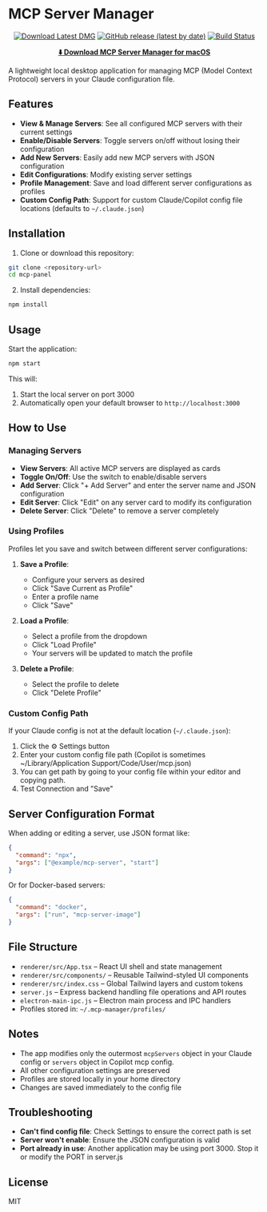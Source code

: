 # MCP Server Manager

<div align="center">

[![Download Latest DMG](https://img.shields.io/badge/Download-Latest%20DMG-blue?style=for-the-badge&logo=apple)](https://github.com/anand-92/mcp-panel/releases/download/v1.2/MCP-Server-Manager.dmg)
[![GitHub release (latest by date)](https://img.shields.io/github/v/release/nikhilanand/mcp-panel?style=for-the-badge)](https://github.com/anand-92/mcp-panel/releases/download/v1.2)
[![Build Status](https://img.shields.io/github/actions/workflow/status/nikhilanand/mcp-panel/build-dmg.yml?branch=main&style=for-the-badge)](https://github.com/nikhilanand/mcp-panel/actions)

**[⬇️ Download MCP Server Manager for macOS](https://github.com/anand-92/mcp-panel/releases/download/v1.2/MCP-Server-Manager.dmg)**

</div>

A lightweight local desktop application for managing MCP (Model Context Protocol) servers in your Claude configuration file.

## Features

- **View & Manage Servers**: See all configured MCP servers with their current settings
- **Enable/Disable Servers**: Toggle servers on/off without losing their configuration
- **Add New Servers**: Easily add new MCP servers with JSON configuration
- **Edit Configurations**: Modify existing server settings
- **Profile Management**: Save and load different server configurations as profiles
- **Custom Config Path**: Support for custom Claude/Copilot config file locations (defaults to `~/.claude.json`)

## Installation

1. Clone or download this repository:
```bash
git clone <repository-url>
cd mcp-panel
```

2. Install dependencies:
```bash
npm install
```

## Usage

Start the application:
```bash
npm start
```

This will:
1. Start the local server on port 3000
2. Automatically open your default browser to `http://localhost:3000`

## How to Use

### Managing Servers

- **View Servers**: All active MCP servers are displayed as cards
- **Toggle On/Off**: Use the switch to enable/disable servers
- **Add Server**: Click "+ Add Server" and enter the server name and JSON configuration
- **Edit Server**: Click "Edit" on any server card to modify its configuration
- **Delete Server**: Click "Delete" to remove a server completely

### Using Profiles

Profiles let you save and switch between different server configurations:

1. **Save a Profile**:
   - Configure your servers as desired
   - Click "Save Current as Profile"
   - Enter a profile name
   - Click "Save"

2. **Load a Profile**:
   - Select a profile from the dropdown
   - Click "Load Profile"
   - Your servers will be updated to match the profile

3. **Delete a Profile**:
   - Select the profile to delete
   - Click "Delete Profile"

### Custom Config Path

If your Claude config is not at the default location (`~/.claude.json`):
1. Click the ⚙️ Settings button
2. Enter your custom config file path (Copilot is sometimes ~/Library/Application Support/Code/User/mcp.json)
3. You can get path by going to your config file within your editor and copying path.
4. Test Connection and "Save"

## Server Configuration Format

When adding or editing a server, use JSON format like:

```json
{
  "command": "npx",
  "args": ["@example/mcp-server", "start"]
}
```

Or for Docker-based servers:
```json
{
  "command": "docker",
  "args": ["run", "mcp-server-image"]
}
```

## File Structure

- `renderer/src/App.tsx` – React UI shell and state management
- `renderer/src/components/` – Reusable Tailwind-styled UI components
- `renderer/src/index.css` – Global Tailwind layers and custom tokens
- `server.js` – Express backend handling file operations and API routes
- `electron-main-ipc.js` – Electron main process and IPC handlers
- Profiles stored in: `~/.mcp-manager/profiles/`

## Notes

- The app modifies only the outermost `mcpServers` object in your Claude config or `servers` object in Copilot mcp config.
- All other configuration settings are preserved
- Profiles are stored locally in your home directory
- Changes are saved immediately to the config file

## Troubleshooting

- **Can't find config file**: Check Settings to ensure the correct path is set
- **Server won't enable**: Ensure the JSON configuration is valid
- **Port already in use**: Another application may be using port 3000. Stop it or modify the PORT in server.js

## License

MIT
